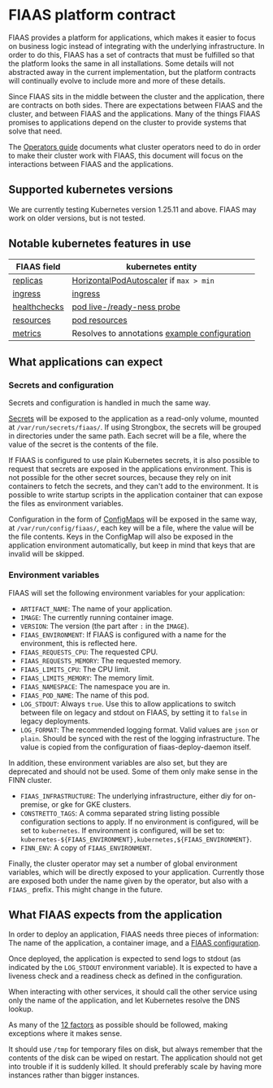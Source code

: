 <!--
Copyright 2017-2019 The FIAAS Authors

Licensed under the Apache License, Version 2.0 (the "License");
you may not use this file except in compliance with the License.
You may obtain a copy of the License at

     http://www.apache.org/licenses/LICENSE-2.0

Unless required by applicable law or agreed to in writing, software
distributed under the License is distributed on an "AS IS" BASIS,
WITHOUT WARRANTIES OR CONDITIONS OF ANY KIND, either express or implied.
See the License for the specific language governing permissions and
limitations under the License.
-->
# FIAAS platform contract

FIAAS provides a platform for applications, which makes it easier to focus on business logic instead of integrating with the underlying infrastructure. In order to do this, FIAAS has a set of contracts that must be fulfilled so that the platform looks the same in all installations. Some details will not abstracted away in the current implementation, but the platform contracts will continually evolve to include more and more of these details.

Since FIAAS sits in the middle between the cluster and the application, there are contracts on both sides. There are expectations between FIAAS and the cluster, and between FIAAS and the applications. Many of the things FIAAS promises to applications depend on the cluster to provide systems that solve that need.

The [Operators guide](operator_guide.md) documents what cluster operators need to do in order to make their cluster work with FIAAS, this document will focus on the interactions between FIAAS and the applications.

## Supported kubernetes versions

We are currently testing Kubernetes version 1.25.11 and above. FIAAS may work on older versions, but is not tested.

## Notable kubernetes features in use

| **FIAAS field** | **kubernetes entity** |
|-----------------|-----------------------|
| [replicas](/docs/v3_spec.md#replicas) | [HorizontalPodAutoscaler](https://kubernetes.io/docs/tasks/run-application/horizontal-pod-autoscale/) if `max > min` |
| [ingress](/docs/v3_spec.md#ingress) | [ingress](https://kubernetes.io/docs/concepts/services-networking/ingress/) |
| [healthchecks](/docs/v3_spec.md#healthchecks) | [pod live-/ready-ness probe](https://kubernetes.io/docs/tasks/configure-pod-container/configure-liveness-readiness-probes/) |
| [resources](/docs/v3_spec.md#resources) | [pod resources](https://kubernetes.io/docs/concepts/configuration/manage-compute-resources-container/) |
| [metrics](/docs/v3_spec.md#metrics) | Resolves to annotations [example configuration](https://github.com/prometheus/prometheus/blob/master/documentation/examples/prometheus-kubernetes.yml) |

## What applications can expect

### Secrets and configuration

Secrets and configuration is handled in much the same way.

[Secrets](https://kubernetes.io/docs/concepts/configuration/secret/) will be exposed to the application as a read-only volume, mounted at `/var/run/secrets/fiaas/`. If using Strongbox, the secrets will be grouped in directories under the same path. Each secret will be a file, where the value of the secret is the contents of the file.

If FIAAS is configured to use plain Kubernetes secrets, it is also possible to request that secrets are exposed in the applications environment. This is not possible for the other secret sources, because they rely on init containers to fetch the secrets, and they can't add to the environment. It is possible to write startup scripts in the application container that can expose the files as environment variables.

Configuration in the form of [ConfigMaps](https://kubernetes.io/docs/tasks/configure-pod-container/configure-pod-configmap/) will be exposed in the same way, at `/var/run/config/fiaas/`, each key will be a file, where the value will be the file contents. Keys in the ConfigMap will also be exposed in the application environment automatically, but keep in mind that keys that are invalid will be skipped.

### Environment variables

FIAAS will set the following environment variables for your application:

* `ARTIFACT_NAME`: The name of your application.
* `IMAGE`: The currently running container image.
* `VERSION`: The version (the part after `:` in the `IMAGE`).
* `FIAAS_ENVIRONMENT`: If FIAAS is configured with a name for the environment, this is reflected here.
* `FIAAS_REQUESTS_CPU`: The requested CPU.
* `FIAAS_REQUESTS_MEMORY`: The requested memory.
* `FIAAS_LIMITS_CPU`: The CPU limit.
* `FIAAS_LIMITS_MEMORY`: The memory limit.
* `FIAAS_NAMESPACE`: The namespace you are in.
* `FIAAS_POD_NAME`: The name of this pod.
* `LOG_STDOUT`: Always `true`. Use this to allow applications to switch between file on legacy and stdout on FIAAS, by setting it to `false` in legacy deployments.
* `LOG_FORMAT`: The recommended logging format. Valid values are `json` or `plain`. Should be synced with the rest of the logging infrastructure. The value is copied from the configuration of fiaas-deploy-daemon itself.

In addition, these environment variables are also set, but they are deprecated and should not be used. Some of them only make sense in the FINN cluster.

* `FIAAS_INFRASTRUCTURE`: The underlying infrastructure, either diy for on-premise, or gke for GKE clusters.
* `CONSTRETTO_TAGS`: A comma separated string listing possible configuration sections to apply. If no environment is configured, will be set to `kubernetes`. If environment is configured, will be set to: `kubernetes-${FIAAS_ENVIRONMENT},kubernetes,${FIAAS_ENVIRONMENT}`.
* `FINN_ENV`: A copy of `FIAAS_ENVIRONMENT`.

Finally, the cluster operator may set a number of global environment variables, which will be directly exposed to your application.
Currently those are exposed both under the name given by the operator, but also with a `FIAAS_` prefix. This might change in the future.

## What FIAAS expects from the application

In order to deploy an application, FIAAS needs three pieces of information: The name of the application, a container image, and a [FIAAS configuration](v3_spec.md).

Once deployed, the application is expected to send logs to stdout (as indicated by the `LOG_STDOUT` environment variable). It is expected to have a liveness check and a readiness check as defined in the configuration.

When interacting with other services, it should call the other service using only the name of the application, and let Kubernetes resolve the DNS lookup.

As many of the [12 factors](https://12factor.net/) as possible should be followed, making exceptions where it makes sense.

It should use `/tmp` for temporary files on disk, but always remember that the contents of the disk can be wiped on restart. The application should not get into trouble if it is suddenly killed. It should preferably scale by having more instances rather than bigger instances.
